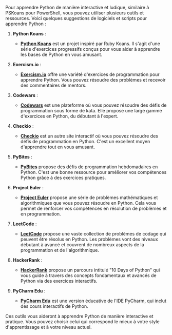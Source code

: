 Pour apprendre Python de manière interactive et ludique, similaire à PSKoans pour PowerShell, vous pouvez utiliser plusieurs outils et ressources. Voici quelques suggestions de logiciels et scripts pour apprendre Python :

1. **Python Koans** :
   - **[Python Koans](https://github.com/gregmalcolm/python_koans)** est un projet inspiré par Ruby Koans. Il s'agit d'une série d'exercices progressifs conçus pour vous aider à apprendre les bases de Python en vous amusant.

2. **Exercism.io** :
   - **[Exercism.io](https://exercism.io/tracks/python)** offre une variété d'exercices de programmation pour apprendre Python. Vous pouvez résoudre des problèmes et recevoir des commentaires de mentors.

3. **Codewars** :
   - **[Codewars](https://www.codewars.com/)** est une plateforme où vous pouvez résoudre des défis de programmation sous forme de kata. Elle propose une large gamme d'exercices en Python, du débutant à l'expert.

4. **Checkio** :
   - **[Checkio](https://checkio.org/)** est un autre site interactif où vous pouvez résoudre des défis de programmation en Python. C'est un excellent moyen d'apprendre tout en vous amusant.

5. **PyBites** :
   - **[PyBites](https://codechalleng.es/)** propose des défis de programmation hebdomadaires en Python. C'est une bonne ressource pour améliorer vos compétences Python grâce à des exercices pratiques.

6. **Project Euler** :
   - **[Project Euler](https://projecteuler.net/)** propose une série de problèmes mathématiques et algorithmiques que vous pouvez résoudre en Python. Cela vous permet de renforcer vos compétences en résolution de problèmes et en programmation.

7. **LeetCode** :
   - **[LeetCode](https://leetcode.com/)** propose une vaste collection de problèmes de codage qui peuvent être résolus en Python. Les problèmes vont des niveaux débutant à avancé et couvrent de nombreux aspects de la programmation et de l'algorithmique.

8. **HackerRank** :
   - **[HackerRank](https://www.hackerrank.com/domains/tutorials/10-days-of-python)** propose un parcours intitulé "10 Days of Python" qui vous guide à travers des concepts fondamentaux et avancés de Python via des exercices interactifs.

9. **PyCharm Edu** :
   - **[PyCharm Edu](https://www.jetbrains.com/pycharm-edu/)** est une version éducative de l'IDE PyCharm, qui inclut des cours interactifs de Python.

Ces outils vous aideront à apprendre Python de manière interactive et pratique. Vous pouvez choisir celui qui correspond le mieux à votre style d'apprentissage et à votre niveau actuel.